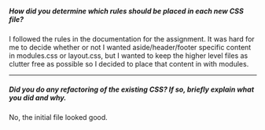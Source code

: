 ##### How did you determine which rules should be placed in each new CSS file?

I followed the rules in the documentation for the assignment. It was hard for me to decide whether or not I wanted aside/header/footer specific content in modules.css or layout.css, but I wanted to keep the higher level files as clutter free as possible so I decided to place that content in with modules.

---

##### Did you do any refactoring of the existing CSS? If so, briefly explain what you did and why.

No, the initial file looked good.
